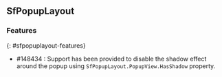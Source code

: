 ## SfPopupLayout

### Features
{: #sfpopuplayout-features}
* \#148434 : Support has been provided to disable the shadow effect around the popup using `SfPopupLayout.PopupView.HasShadow` property.

